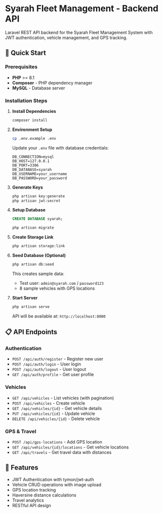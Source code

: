 # Syarah Fleet Management - Backend API

Laravel REST API backend for the Syarah Fleet Management System with JWT authentication, vehicle management, and GPS tracking.

## 🚀 Quick Start

### Prerequisites
- **PHP** >= 8.1
- **Composer** - PHP dependency manager
- **MySQL** - Database server

### Installation Steps

1. **Install Dependencies**
   ```bash
   composer install
   ```

2. **Environment Setup**
   ```bash
   cp .env.example .env
   ```
   
   Update your `.env` file with database credentials:
   ```env
   DB_CONNECTION=mysql
   DB_HOST=127.0.0.1
   DB_PORT=3306
   DB_DATABASE=syarah
   DB_USERNAME=your_username
   DB_PASSWORD=your_password
   ```

3. **Generate Keys**
   ```bash
   php artisan key:generate
   php artisan jwt:secret
   ```

4. **Setup Database**
   ```sql
   CREATE DATABASE syarah;
   ```
   
   ```bash
   php artisan migrate
   ```

5. **Create Storage Link**
   ```bash
   php artisan storage:link
   ```

6. **Seed Database (Optional)**
   ```bash
   php artisan db:seed
   ```
   
   This creates sample data:
   - Test user: `admin@syarah.com` / `password123`
   - 8 sample vehicles with GPS locations

7. **Start Server**
   ```bash
   php artisan serve
   ```
   
   API will be available at: `http://localhost:8000`

## 📋 API Endpoints

### Authentication
- `POST /api/auth/register` - Register new user
- `POST /api/auth/login` - User login
- `POST /api/auth/logout` - User logout
- `GET /api/auth/profile` - Get user profile

### Vehicles
- `GET /api/vehicles` - List vehicles (with pagination)
- `POST /api/vehicles` - Create vehicle
- `GET /api/vehicles/{id}` - Get vehicle details
- `PUT /api/vehicles/{id}` - Update vehicle
- `DELETE /api/vehicles/{id}` - Delete vehicle

### GPS & Travel
- `POST /api/gps-locations` - Add GPS location
- `GET /api/vehicles/{id}/locations` - Get vehicle locations
- `GET /api/travels` - Get travel data with distances

## 🔧 Features
- JWT Authentication with tymon/jwt-auth
- Vehicle CRUD operations with image upload
- GPS location tracking
- Haversine distance calculations
- Travel analytics
- RESTful API design
